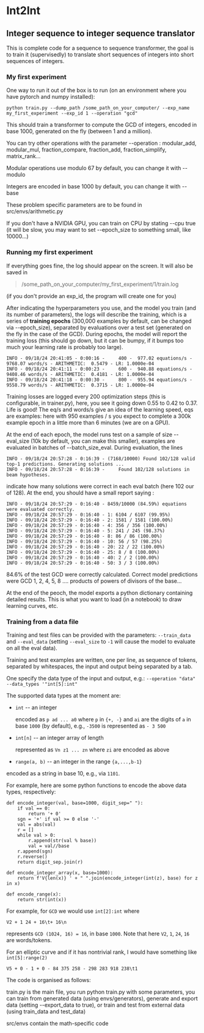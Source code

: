 # Int2Int

## Integer sequence to integer sequence translator

This is complete code for a sequence to sequence transformer, the goal is to train it (supervisedly) to translate short sequences of integers into short sequences of integers.

### My first experiment

One way to run it out of the box is to run (on an environment where you have pytorch and numpy installed):

```
python train.py --dump_path /some_path_on_your_computer/ --exp_name my_first_experiment --exp_id 1 --operation "gcd"
```

This should train a transformer to compute the GCD of integers, encoded in base 1000, generated on the fly (between 1 and a million).

You can try other operations with the parameter --operation : modular_add, modular_mul, fraction_compare, fraction_add, fraction_simplify, matrix_rank...

Modular operations use modulo 67 by default, you can change it with --modulo

Integers are encoded in base 1000 by default, you can change it with --base

These problem specific parameters are to be found in src/envs/arithmetic.py

If you don't have a NVIDIA GPU, you can train on CPU by stating --cpu true (it will be slow, you may want to set --epoch_size to something small, like 10000...)


### Running my first experiment

If everything goes fine, the log should appear on the screen. It will also be saved in

> /some_path_on_your_computer/my_first_experiment/1/train.log

(if you don't provide an exp_id, the program will create one for you)

After indicating the hyperparameters you use, and the model you train (and its number of parameters), the logs will describe the training, which is a series of **training epochs** (300,000 examples by default, can be changed via --epoch_size), separated by evaluations over a test set (generated on the fly in the case of the GCD). During epochs, the model will report the training loss (this should go down, but it can be bumpy, if it bumps too much your learning rate is probably too large).

```
INFO - 09/18/24 20:41:05 - 0:00:16 -     400 -  977.02 equations/s -  9768.07 words/s - ARITHMETIC:  0.5479 - LR: 1.0000e-04
INFO - 09/18/24 20:41:11 - 0:00:23 -     600 -  940.88 equations/s -  9408.46 words/s - ARITHMETIC:  0.4181 - LR: 1.0000e-04
INFO - 09/18/24 20:41:18 - 0:00:30 -     800 -  955.94 equations/s -  9558.79 words/s - ARITHMETIC:  0.3715 - LR: 1.0000e-04
```

Training losses are logged every 200 optimization steps (this is configurable, in trainer.py), here, you see it going down 0.55 to 0.42 to 0.37. Life is good!
The eq/s and words/s give an idea of the learning speed, eqs are examples: here with 950 examples / s you expect to complete a 300k example epoch in a little more than 6 minutes (we are on a GPU).

At the end of each epoch, the model runs test on a sample of size --eval_size (10k by default, you can make this smaller), examples are evaluated in batches of --batch_size_eval. During evaluation, the lines

```
INFO - 09/18/24 20:57:28 - 0:16:39 - (7168/10000) Found 102/128 valid top-1 predictions. Generating solutions ...
INFO - 09/18/24 20:57:28 - 0:16:39 -     Found 102/128 solutions in beam hypotheses.
```

indicate how many solutions were correct in each eval batch (here 102 our of 128). At the end, you should have a small report saying :

```
INFO - 09/18/24 20:57:29 - 0:16:40 - 8459/10000 (84.59%) equations were evaluated correctly.
INFO - 09/18/24 20:57:29 - 0:16:40 - 1: 6104 / 6107 (99.95%)
INFO - 09/18/24 20:57:29 - 0:16:40 - 2: 1581 / 1581 (100.00%)
INFO - 09/18/24 20:57:29 - 0:16:40 - 4: 356 / 356 (100.00%)
INFO - 09/18/24 20:57:29 - 0:16:40 - 5: 241 / 245 (98.37%)
INFO - 09/18/24 20:57:29 - 0:16:40 - 8: 86 / 86 (100.00%)
INFO - 09/18/24 20:57:29 - 0:16:40 - 10: 56 / 57 (98.25%)
INFO - 09/18/24 20:57:29 - 0:16:40 - 20: 22 / 22 (100.00%)
INFO - 09/18/24 20:57:29 - 0:16:40 - 25: 8 / 8 (100.00%)
INFO - 09/18/24 20:57:29 - 0:16:40 - 40: 2 / 2 (100.00%)
INFO - 09/18/24 20:57:29 - 0:16:40 - 50: 3 / 3 (100.00%)
```

84.6% of the test GCD were correctly calculated. Correct model predictions were GCD 1, 2, 4, 5, 8 .... products of powers of divisors of the base...

At the end of the peoch, the model exports a python dictionary containing detailed results. This is what you want to load (in a notebook) to draw learning curves, etc.

### Training from a data file

Training and test files can be provided with the parameters: `--train_data` and `--eval_data` (setting `--eval_size` to `-1` will cause the model to evaluate on all the eval data).

Training and test examples are written, one per line, as sequence of tokens, separated by whitespaces, the input and output being separated by a tab.


One specify the data type of the input and output, e.g.:  `--operation "data" --data_types '"int[5]:int"`

The supported data types at the moment are:
- `int` -- an integer

   encoded as `p ad ... a0` where `p` in `{+, -}` and `ai` are the digits of `a` in base `1000` (by default), e.g., `-3500` is represented as `- 3 500`


- `int[n]` -- an integer array of length

  represented as `Vn z1 ... zn` where `zi` are encoded as above

- `range(a, b)` -- an integer in the range `{a,...,b-1}`

encoded as a string in base 10, e.g., via `1101`.

For example, here are some python functions to encode the above data types, respectively:

```python3
def encode_integer(val, base=1000, digit_sep=" "):
    if val == 0:
        return '+ 0'
    sgn = '+' if val >= 0 else '-'
    val = abs(val)
    r = []
    while val > 0:
        r.append(str(val % base))
        val = val//base
    r.append(sgn)
    r.reverse()
    return digit_sep.join(r)

def encode_integer_array(x, base=1000):
    return f'V{len(x)} ' + " ".join(encode_integer(int(z), base) for z in x)

def encode_range(x):
    return str(int(x))
```

For example, for `GCD` we would use `int[2]:int` where

```
V2 + 1 24 + 16\t+ 16\n
```

represents `GCD (1024, 16) = 16`, in base `1000`. Note that here `V2`, `1`, `24`, `16` are words/tokens.

For an elliptic curve and if it has nontrivial rank, I would have something like `int[5]:range(2)`

```
V5 + 0 - 1 + 0 - 84 375 258 - 298 283 918 238\t1
```

The code is organised as follows:

train.py is the main file, you run python train.py with some parameters, you can train from generated data (using envs/generators), generate and export data (setting --export_data to true), or train and test from external data (using train_data and test_data)

src/envs contain the math-specific code

